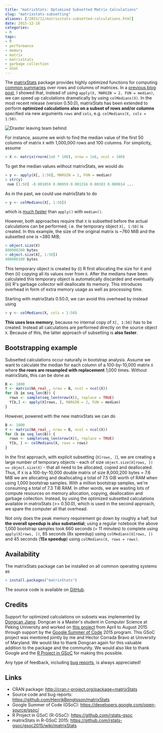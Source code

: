 ```yaml
---
title: "matrixStats: Optimized Subsetted Matrix Calculations"
slug: "matrixstats-subsetting"
aliases: [/2015/12/matrixstats-subsetted-calculations.html]
date: 2015-12-16
categories:
- R
tags:
- R
- performance
- memory
- matrix
- matrixStats
- garbage collection
- GSoC
---
```



The [matrixStats] package provides highly optimized functions for computing [common summaries](https://cran.r-project.org/web/packages/matrixStats/vignettes/matrixStats-methods.html) over rows and columns of matrices.  In a [previous blog post](/2015/01/matrixStats-0.13.1.html), I showed that, instead of using `apply(X, MARGIN = 2, FUN = median)`, we can speed up  calculations dramatically by using `colMedians(X)`.  In the most recent release (version 0.50.0), matrixStats has been extended to perform **optimized calculations also on a subset of rows and/or columns** specified via new arguments `rows` and `cols`, e.g. `colMedians(X, cols = 1:50)`.

![Draster leaving team behind](/post/DragsterLeavingTeamBehind.gif)

For instance, assume we wish to find the median value of the first 50 columns of matrix `X` with 1,000,000 rows and 100 columns.  For simplicity, assume
```r
> X <- matrix(rnorm(1e6 * 100), nrow = 1e6, ncol = 100)
```
To get the median values without matrixStats, we would do
```r
> y <- apply(X[, 1:50], MARGIN = 2, FUN = median)
> str(y)
 num [1:50] -0.001059 0.00059 0.001316 0.00103 0.000814 ...
```
As in the past, we could use matrixStats to do
```r
> y <- colMedians(X[, 1:50])
```
which is [much faster](/2015/01/matrixStats-0.13.1.html) than `apply()` with `median()`.

However, both approaches require that `X` is subsetted before the actual calculations can be performed, i.e. the temporary object `X[, 1:50]` is created.  In this example, the size of the original matrix is ~760 MiB and the subsetted one is ~380 MiB;
```r
> object.size(X)
800000200 bytes
> object.size(X[, 1:50])
400000100 bytes
```
This temporary object is created by (i) R first allocating the size for it and then (ii) copying all its values over from `X`.  After the medians have been calculated this temporary object is automatically discarded and eventually (iii) R's garbage collector will deallocate its memory.  This introduces overhead in form of extra memory usage as well as processing time.

Starting with matrixStats 0.50.0, we can avoid this overhead by instead using
```r
> y <- colMedians(X, cols = 1:50)
```
**This uses less memory**, because no internal copy of `X[, 1:50]` has to be created.  Instead all calculations are performed directly on the source object `X`.  Because of this, the latter approach of subsetting is **also faster**.


## Bootstrapping example
Subsetted calculations occur naturally in bootstrap analysis.  Assume we want to calculate the median for each column of a 100-by-10,000 matrix `X` where **the rows are resampled with replacement** 1,000 times.  Without matrixStats, this can be done as
```r
B <- 1000
Y <- matrix(NA_real_, nrow = B, ncol = ncol(X))
for (b in seq_len(B)) {
  rows <- sample(seq_len(nrow(X)), replace = TRUE)
  Y[b,] <- apply(X[rows, ], MARGIN = 2, FUN = median)
}
```
However, powered with the new matrixStats we can do
```r
B <- 1000
Y <- matrix(NA_real_, nrow = B, ncol = ncol(X))
for (b in seq_len(B)) {
  rows <- sample(seq_len(nrow(X)), replace = TRUE)
  Y[b, ] <- colMedians(X, rows = rows)
}
```
In the first approach, with explicit subsetting (`X[rows, ]`), we are creating a large number of temporary objects - each of size `object.size(X[rows, ]) == object.size(X)` - that all need to be allocated, copied and deallocated.  Thus, if `X` is a 100-by-10,000 double matrix of size 8,000,200 bytes = 7.6 MiB we are allocating and deallocating a total of 7.5 GiB worth of RAM when using 1,000 bootstrap samples.  With a million bootstrap samples, we're consuming a total of 7.3 TiB RAM.  In other words, we are wasting lots of compute resources on memory allocation, copying, deallocation and garbage collection.
Instead, by using the optimized subsetted calculations available in matrixStats (>= 0.50.0), which is used in the second approach, we spare the computer all that overhead.

Not only does the peak memory requirement go down by roughly a half, but **the overall speedup is also substantial**; using a regular notebook the above 1,000 bootstrap samples took 660 seconds (= 11 minutes) to complete using `apply(X[rows, ])`, 85 seconds (8x speedup) using `colMedians(X[rows, ])` and 45 seconds (**15x speedup**) using `colMedians(X, rows = rows)`.


## Availability

The matrixStats package can be installed on all common operating systems as
```r
> install.packages("matrixStats")
```
The source code is available on [GitHub](https://github.com/HenrikBengtsson/matrixStats/).


## Credits
Support for optimized calculations on subsets was implemented by [Dongcan Jiang](https://www.linkedin.com/in/dongcanjiang).   Dongcan is a Master's student in Computer Science at Peking University and worked on [this project](https://github.com/rstats-gsoc/gsoc2015/wiki/matrixStats) from April to August 2015 through support by the [Google Summer of Code](https://developers.google.com/open-source/gsoc/) 2015 program.  This GSoC project was mentored jointly by me and Hector Corrada Bravo at University of Maryland.  We would like to thank Dongcan again for this valuable addition to the package and the community.  We would also like to thank Google and the [R Project in GSoC](https://github.com/rstats-gsoc/) for making this possible.

Any type of feedback, including [bug reports](https://github.com/HenrikBengtsson/matrixStats/issues/), is always appreciated!


## Links
* CRAN package: http://cran.r-project.org/package=matrixStats
* Source code and bug reports: https://github.com/HenrikBengtsson/matrixStats
* Google Summer of Code (GSoC): https://developers.google.com/open-source/gsoc/
* R Project in GSoC (R-GSoC): https://github.com/rstats-gsoc
* matrixStats in R-GSoC 2015: https://github.com/rstats-gsoc/gsoc2015/wiki/matrixStats

[matrixStats]: http://cran.r-project.org/package=matrixStats

